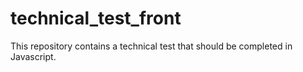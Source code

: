 # technical_test_front
This repository contains a technical test that should be completed in Javascript.
